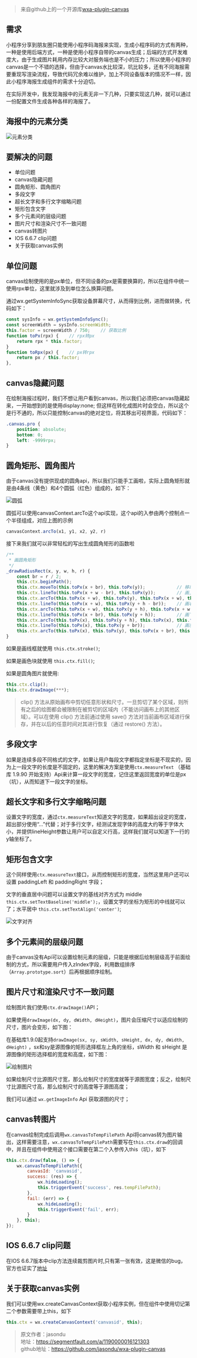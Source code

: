 > 来自github上的一个开源库[wxa-plugin-canvas](https://github.com/jasondu/wxa-plugin-canvas)

## 需求

小程序分享到朋友圈只能使用小程序码海报来实现，生成小程序码的方式有两种，一种是使用后端方式，一种是使用小程序自带的canvas生成；后端的方式开发难度大，由于生成图片耗用内存比较大对服务端也是不小的压力；所以使用小程序的canvas是一个不错的选择，但由于canvas水比较深，坑比较多，还有不同海报需要重现写渲染流程，导致代码冗余难以维护，加上不同设备版本的情况不一样，因此小程序海报生成组件的需求十分迫切。

在实际开发中，我发现海报中的元素无非一下几种，只要实现这几种，就可以通过一份配置文件生成各种各样的海报了。

## 海报中的元素分类

![元素分类](https://cdn.chenrf.com/201891392748.png)

## 要解决的问题

- 单位问题
- canvas隐藏问题
- 圆角矩形、圆角图片
- 多段文字
- 超长文字和多行文字缩略问题
- 矩形包含文字
- 多个元素间的层级问题
- 图片尺寸和渲染尺寸不一致问题
- canvas转图片
- IOS 6.6.7 clip问题
- 关于获取canvas实例

## 单位问题

canvas绘制使用的是px单位，但不同设备的px是需要换算的，所以在组件中统一使用rpx单位，这里就涉及到单位怎么换算问题。

通过wx.getSystemInfoSync获取设备屏幕尺寸，从而得到比例，进而做转换，代码如下：

```js
const sysInfo = wx.getSystemInfoSync();
const screenWidth = sysInfo.screenWidth;
this.factor = screenWidth / 750;    // 获取比例
function toPx(rpx) {    // rpx转px
    return rpx * this.factor;
}
function toRpx(px) {    // px转rpx
    return px / this.factor;
},
```

## canvas隐藏问题

在绘制海报过程时，我们不想让用户看到canvas，所以我们必须把canvas隐藏起来，一开始想到的是使用display:none; 但这样在转化成图片时会空白，所以这个是行不通的，所以只能控制canvas的绝对定位，将其移出可视界面，代码如下：

```css
.canvas.pro {
    position: absolute;
    bottom: 0;
    left: -9999rpx;
}
```

## 圆角矩形、圆角图片

由于canvas没有提供现成的圆角api，所以我们只能手工画啦，实际上圆角矩形就是由4条线（黄色）和4个圆弧（红色）组成的，如下：

![圆弧](https://cdn.chenrf.com/201891393118.png)

圆弧可以使用canvasContext.arcTo这个api实现，这个api的入参由两个控制点一个半径组成，对应上图的示例

```js
canvasContext.arcTo(x1, y1, x2, y2, r)
```

接下来我们就可以非常轻松的写出生成圆角矩形的函数啦

```js
/**
 * 画圆角矩形
 */
_drawRadiusRect(x, y, w, h, r) {
    const br = r / 2;
    this.ctx.beginPath();
    this.ctx.moveTo(this.toPx(x + br), this.toPx(y));            // 移动到左上角的点
    this.ctx.lineTo(this.toPx(x + w - br), this.toPx(y));        // 画上边的线
    this.ctx.arcTo(this.toPx(x + w), this.toPx(y), this.toPx(x + w), this.toPx(y + br), this.toPx(br));                                                    // 画右上角的弧        
    this.ctx.lineTo(this.toPx(x + w), this.toPx(y + h - br));    // 画右边的线
    this.ctx.arcTo(this.toPx(x + w), this.toPx(y + h), this.toPx(x + w - br), this.toPx(y + h), this.toPx(br));                                              // 画右下角的弧
    this.ctx.lineTo(this.toPx(x + br), this.toPx(y + h));        // 画下边的线
    this.ctx.arcTo(this.toPx(x), this.toPx(y + h), this.toPx(x), this.toPx(y + h - br), this.toPx(br));                                                    // 画左下角的弧
    this.ctx.lineTo(this.toPx(x), this.toPx(y + br));            // 画左边的线
    this.ctx.arcTo(this.toPx(x), this.toPx(y), this.toPx(x + br), this.toPx(y), this.toPx(br));                                                    // 画左上角的弧
}
```

如果是画线框就使用 `this.ctx.stroke()`;

如果是画色块就使用 `this.ctx.fill()`;

如果是圆角图片就使用:

```js
this.ctx.clip();
this.ctx.drawImage(***);
```

> clip() 方法从原始画布中剪切任意形状和尺寸。一旦剪切了某个区域，则所有之后的绘图都会被限制在被剪切的区域内（不能访问画布上的其他区域）。可以在使用 clip() 方法前通过使用 save() 方法对当前画布区域进行保存，并在以后的任意时间对其进行恢复（通过 restore() 方法）。

## 多段文字

如果是连续多段不同格式的文字，如果让用户每段文字都指定坐标是不现实的，因为上一段文字的长度是不固定的，这里的解决方案是使用`ctx.measureText` （基础库 1.9.90 开始支持）Api来计算一段文字的宽度，记住这里返回宽度的单位是px（坑），从而知道下一段文字的坐标。

## 超长文字和多行文字缩略问题

设置文字的宽度，通过`ctx.measureText`知道文字的宽度，如果超出设定的宽度，超出部分使用“...”代替；对于多行文字，经测试发现字体的高度大约等于字体大小，并提供lineHeight参数让用户可以自定义行高，这样我们就可以知道下一行的y轴坐标了。

## 矩形包含文字

这个同样使用`ctx.measureText`接口，从而控制矩形的宽度，当然这里用户还可以设置 paddingLeft 和 paddingRight 字段；

文字的垂直居中问题可以设置文字的基线对齐方式为 middle `this.ctx.setTextBaseline('middle');`，设置文字的坐标为矩形的中线就可以了；水平居中 `this.ctx.setTextAlign('center')`;

![文字对齐](https://cdn.chenrf.com/201891393744.png)

## 多个元素间的层级问题

由于canvas没有Api可以设置绘制元素的层级，只能是根据后绘制层级高于前面绘制的方式，所以需要用户传入zIndex字段，利用数组排序（`Array.prototype.sort`）后再根据顺序绘制。

## 图片尺寸和渲染尺寸不一致问题

绘制图片我们使用`ctx.drawImage()`API；

如果使用`drawImage(dx, dy, dWidth, dHeight)`，图片会压缩尺寸以适应绘制的尺寸，图片会变形，如下图：

在基础库1.9.0起支持`drawImage(sx, sy, sWidth, sHeight, dx, dy, dWidth, dHeight)` ，sx和sy是源图像的矩形选择框左上角的坐标，sWidth 和 sHeight 是源图像的矩形选择框的宽度和高度，如下图：

![绘制图片](https://cdn.chenrf.com/201891393849.png)

如果绘制尺寸比源图尺寸宽，那么绘制尺寸的宽度就等于源图宽度；反之，绘制尺寸比源图尺寸高，那么绘制尺寸的高度等于源图高度；

我们可以通过 `wx.getImageInfo` Api 获取源图的尺寸；

## canvas转图片

在canvas绘制完成后调用`wx.canvasToTempFilePath` Api将canvas转为图片输出，这样需要注意，`wx.canvasToTempFilePath`需要写在`this.ctx.draw`的回调中，并且在组件中使用这个接口需要在第二个入参传入this（坑），如下

```js
this.ctx.draw(false, () => {
    wx.canvasToTempFilePath({
        canvasId: 'canvasid',
        success: (res) => {
            wx.hideLoading();
            this.triggerEvent('success', res.tempFilePath);
        },
        fail: (err) => {
            wx.hideLoading();
            this.triggerEvent('fail', err);
        }
    }, this);
});
```

## IOS 6.6.7 clip问题

在IOS 6.6.7版本中clip方法连续裁剪图片时,只有第一张有效，这是微信的bug，官方也证实了[地址](https://developers.weixin.qq.com/community/develop/buglist)

## 关于获取canvas实例

我们可以使用wx.createCanvasContext获取小程序实例，但在组件中使用切记第二个参数需要带上this，如下

```js
this.ctx = wx.createCanvasContext('canvasid', this);
```

> 原文作者：jasondu<br/>地址：https://segmentfault.com/a/1190000016121303<br/>github地址：https://github.com/jasondu/wxa-plugin-canvas






